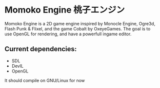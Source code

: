 # Momoko Engine 桃子エンジン

Momoko Engine is a 2D game engine inspired by Monocle Engine, Ogre3d, Flash Punk & Flixel, and the game Cobalt by OxeyeGames. The goal is to use OpenGL for rendering, and have a powerfull ingame editor.

## Current dependencies:

 * SDL
 * DevIL
 * OpenGL

It should compile on GNU/Linux for now
